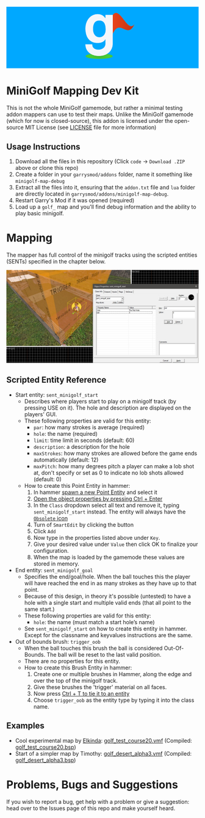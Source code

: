 ![The Minigolf Logo by Syff](.github/assets/logo_with_background.png)

# MiniGolf Mapping Dev Kit

This is not the whole MiniGolf gamemode, but rather a minimal testing addon mappers can use to test their maps. Unlike the MiniGolf gamemode (which for now is closed-source), this addon is licensed under the open-source MIT License (see [LICENSE](LICENSE) file for more information)


## Usage Instructions

1. Download all the files in this repository (Click `code` -> `Download .ZIP` above or clone this repo)
2. Create a folder in your `garrysmod/addons` folder, name it something like `minigolf-map-debug`
3. Extract all the files into it, ensuring that the `addon.txt` file and `lua` folder are directly located in `garrysmod/addons/minigolf-map-debug`.
4. Restart Garry's Mod if it was opened (required)
5. Load up a `golf_` map and you'll find debug information and the ability to play basic minigolf.


# Mapping
The mapper has full control of the minigolf tracks using the scripted entities (SENTs) specified in the chapter below.

![Example of a sent_minigolf_start and trigger_oob brush](.github/assets/guide_mapping_object.jpg)


## Scripted Entity Reference

* Start entity: `sent_minigolf_start`
  * Describes where players start to play on a minigolf track (by pressing USE on it). The hole and description are displayed on the players' GUI.
  * These following properties are valid for this entity:
    * `par`: how many strokes is average (required)
    * `hole`: the name (required)
    * `limit`: time limit in seconds (default: 60)
    * `description`: a description for the hole
    * `maxStrokes`: how many strokes are allowed before the game ends automatically (default: 12)
    * `maxPitch`: how many degrees pitch a player can make a lob shot at, don't specify or set as 0 to indicate no lob shots allowed (default: 0)
  * How to create this Point Entity in hammer:
    1. In hammer [spawn a new Point Entity](https://developer.valvesoftware.com/wiki/Entity_Creation) and select it
    2. [Open the object properties by pressing Ctrl + Enter](https://developer.valvesoftware.com/wiki/Hammer_Object_Properties_Dialog)
    3. In the `Class` dropdown select all text and remove it, typing `sent_minigolf_start` instead. The entity will always have the [`Obsolete` icon](https://developer.valvesoftware.com/wiki/Obsolete)
    4. Turn of `SmartEdit` by clicking the button
    5. Click `Add`
    6. Now type in the properties listed above under `Key`. 
    7. Give your desired value under `Value` then click OK to finalize your configuration.
    8. When the map is loaded by the gamemode these values are stored in memory.
* End entity: `sent_minigolf_goal`
  * Specifies the end/goal/hole. When the ball touches this the player will have reached the end in as many strokes as they have up to that point.
  * Because of this design, in theory it's possible (untested) to have a hole with a single start and multiple valid ends (that all point to the same start.)
  * These following properties are valid for this entity: 
    * `hole`: the name (must match a start hole’s name)
  * See `sent_minigolf_start` on how to create this entity in hammer. Except for the classname and keyvalues instructions are the same.
* Out of bounds brush: `trigger_oob`
  * When the ball touches this brush the ball is considered Out-Of-Bounds. The ball will be reset to the last valid position.
  * There are no properties for this entity.
  * How to create this Brush Entity in hammer:
    1. Create one or multiple brushes in Hammer, along the edge and over the top of the minigolf track. 
    2. Give these brushes the 'trigger' material on all faces. 
    3. Now press [Ctrl + T to tie it to an entity](https://developer.valvesoftware.com/wiki/Hammer_Tools_Menu#Tie_to_Entity_.3CCtrl.2BT.3E)
    4. Choose `trigger_oob` as the entity type by typing it into the class name.


## Examples

* Cool experimental map by [Elkinda](https://steamcommunity.com/id/Elkinda/): [golf_test_course20.vmf](https://mega.nz/file/h1BlEAwK#E3YEXd41_tgTBmjmD1Uu2h4RXlUhMqnPIZT-b7WFNq4) (Compiled: [golf_test_course20.bsp](https://mega.nz/file/tsgVTSgI#4L-KcURZOAHDOf7wxRekFjOmdXcF8mzQfe0swqz6uuk))
* Start of a simpler map by Timothy: [golf_desert_alpha3.vmf](https://mega.nz/file/cwhxxBjb#HM4SEO7TDeVLljNFTb_ncHLvn2Vl2HsSzr_9o7nUq0M) (Compiled: [golf_desert_alpha3.bsp](https://mega.nz/file/UpwlxL7L#G6gzQKi501-584jLmWRxwJGYpZzOcGv_CSvswS0cl44))


# Problems, Bugs and Suggestions

If you wish to report a bug, get help with a problem or give a suggestion: head over to the Issues page of this repo and make yourself heard.